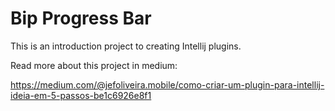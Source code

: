 # Bip Progress Bar

This is an introduction project to creating Intellij plugins.

Read more about this project in medium: 

https://medium.com/@jefoliveira.mobile/como-criar-um-plugin-para-intellij-ideia-em-5-passos-be1c6926e8f1
